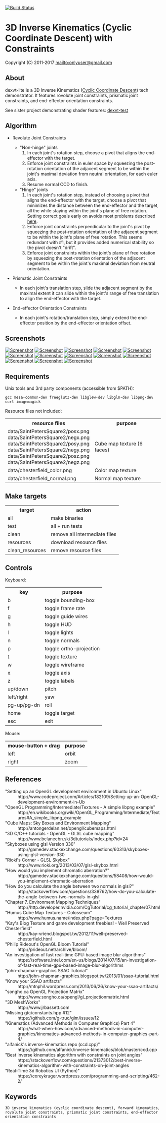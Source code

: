 [![Build Status](https://secure.travis-ci.org/onlyuser/dexvt-lite.png)](http://travis-ci.org/onlyuser/dexvt-lite)

3D Inverse Kinematics (Cyclic Coordinate Descent) with Constraints
==================================================================

Copyright (C) 2011-2017 <mailto:onlyuser@gmail.com>

About
-----

dexvt-lite is a 3D Inverse Kinematics ([Cyclic Coordinate Descent](http://what-when-how.com/advanced-methods-in-computer-graphics/kinematics-advanced-methods-in-computer-graphics-part-4/)) tech demonstrator.
It features rovolute joint constraints, prismatic joint constraints, and end-effector orientation constraints.

See sister project demonstrating shader features: [dexvt-test](https://github.com/onlyuser/dexvt-test)

Algorithm
---------

* Revolute Joint Constraints
    * "Non-hinge" joints
        1. In each joint's rotation step, choose a pivot that aligns the end-effector with the target.
        2. Enforce joint constraints in euler space by squeezing the post-rotation orientation of the adjacent segment to be within the joint's maximal deviation from neutral orientation, for each euler axis.
        3. Resume normal CCD to finish.
    * "Hinge" joints
        1. In each joint's rotation step, instead of choosing a pivot that aligns the end-effector with the target, choose a pivot that minimizes the distance between the end-effector and the target, all the while staying within the joint's plane of free rotation. Setting correct goals early on avoids most problems described [here](https://stackoverflow.com/questions/21373012/best-inverse-kinematics-algorithm-with-constraints-on-joint-angles).
        2. Enforce joint constraints perpendicular to the joint's pivot by squeezing the post-rotation orientation of the adjacent segment to be within the joint's plane of free rotation. This seems redundant with #1, but it provides added numerical stability so the pivot doesn't "drift".
        3. Enforce joint constraints within the joint's plane of free rotation by squeezing the post-rotation orientation of the adjacent segment to be within the joint's maximal deviation from neutral orientation.

* Prismatic Joint Constraints
    * In each joint's translation step, slide the adjacent segment by the maximal extent it can slide within the joint's range of free translation to align the end-effector with the target.

* End-effector Orientation Constraints
    * In each joint's rotation/translation step, simply extend the end-effector position by the end-effector orientation offset.

Screenshots
-----------

[![Screenshot](https://sites.google.com/site/onlyuser/projects/graphics/thumbs/dexvt-lite_ik_const_thumb.gif?attredirects=0)](https://sites.google.com/site/onlyuser/projects/graphics/images/dexvt-lite_ik_const.gif?attredirects=0)
[![Screenshot](https://sites.google.com/site/onlyuser/projects/graphics/thumbs/dexvt-lite_boids_thumb.png)](https://sites.google.com/site/onlyuser/projects/graphics/images/dexvt-lite_boids.png)
[![Screenshot](https://sites.google.com/site/onlyuser/projects/graphics/thumbs/dexvt-lite_freerot_thumb.png)](https://sites.google.com/site/onlyuser/projects/graphics/images/dexvt-lite_freerot.png)
[![Screenshot](https://sites.google.com/site/onlyuser/projects/graphics/thumbs/dexvt-lite_hexapod_thumb.png)](https://sites.google.com/site/onlyuser/projects/graphics/images/dexvt-lite_hexapod.png)
[![Screenshot](https://sites.google.com/site/onlyuser/projects/graphics/thumbs/dexvt-lite_path_hexapod_thumb.png)](https://sites.google.com/site/onlyuser/projects/graphics/images/dexvt-lite_path_hexapod.png)
[![Screenshot](https://sites.google.com/site/onlyuser/projects/graphics/thumbs/dexvt-lite_rail_thumb.png)](https://sites.google.com/site/onlyuser/projects/graphics/images/dexvt-lite_rail.png)
[![Screenshot](https://sites.google.com/site/onlyuser/projects/graphics/thumbs/dexvt-lite_path_stewart_thumb.png)](https://sites.google.com/site/onlyuser/projects/graphics/images/dexvt-lite_path_stewart.png)
[![Screenshot](https://sites.google.com/site/onlyuser/projects/graphics/thumbs/dexvt-lite_spider_thumb.png)](https://sites.google.com/site/onlyuser/projects/graphics/images/dexvt-lite_spider.png)
[![Screenshot](https://sites.google.com/site/onlyuser/projects/graphics/thumbs/dexvt-lite_spider_wireframe_thumb.png)](https://sites.google.com/site/onlyuser/projects/graphics/images/dexvt-lite_spider_wireframe.png)
[![Screenshot](https://sites.google.com/site/onlyuser/projects/graphics/thumbs/dexvt-lite_path_deltabot_thumb.png)](https://sites.google.com/site/onlyuser/projects/graphics/images/dexvt-lite_path_deltabot.png)
[![Screenshot](https://sites.google.com/site/onlyuser/projects/graphics/thumbs/dexvt-lite_path_3dprinter_thumb.png)](https://sites.google.com/site/onlyuser/projects/graphics/images/dexvt-lite_path_3dprinter.png)
[![Screenshot](https://sites.google.com/site/onlyuser/projects/graphics/thumbs/dexvt-lite_path_fanta_thumb.png)](https://sites.google.com/site/onlyuser/projects/graphics/images/dexvt-lite_path_fanta.png)
[![Screenshot](https://sites.google.com/site/onlyuser/projects/graphics/thumbs/dexvt-lite_path_fanta_wireframe_thumb.png)](https://sites.google.com/site/onlyuser/projects/graphics/images/dexvt-lite_path_fanta_wireframe.png)

Requirements
------------

Unix tools and 3rd party components (accessible from $PATH):

    gcc mesa-common-dev freeglut3-dev libglew-dev libglm-dev libpng-dev curl imagemagick

Resource files not included:

<table>
    <tr>
        <th>resource files</th>
        <th>purpose</th>
    </tr>
    <tr>
        <td>
            data/SaintPetersSquare2/posx.png<br>
            data/SaintPetersSquare2/negx.png<br>
            data/SaintPetersSquare2/posy.png<br>
            data/SaintPetersSquare2/negy.png<br>
            data/SaintPetersSquare2/posz.png<br>
            data/SaintPetersSquare2/negz.png
        </td>
        <td>Cube map texture (6 faces)</td>
    </tr>
    <tr>
        <td>data/chesterfield_color.png</td>
        <td>Color map texture</td>
    </tr>
    <tr>
        <td>data/chesterfield_normal.png</td>
        <td>Normal map texture</td>
    </tr>
</table>

Make targets
------------

<table>
    <tr><th> target          </th><th> action                        </th></tr>
    <tr><td> all             </td><td> make binaries                 </td></tr>
    <tr><td> test            </td><td> all + run tests               </td></tr>
    <tr><td> clean           </td><td> remove all intermediate files </td></tr>
    <tr><td> resources       </td><td> download resource files       </td></tr>
    <tr><td> clean_resources </td><td> remove resource files         </td></tr>
</table>

Controls
--------

Keyboard:

<table>
    <tr><th> key         </th><th> purpose                 </th></tr>
    <tr><td> b           </td><td> toggle bounding-box     </td></tr>
    <tr><td> f           </td><td> toggle frame rate       </td></tr>
    <tr><td> g           </td><td> toggle guide wires      </td></tr>
    <tr><td> h           </td><td> toggle HUD              </td></tr>
    <tr><td> l           </td><td> toggle lights           </td></tr>
    <tr><td> n           </td><td> toggle normals          </td></tr>
    <tr><td> p           </td><td> toggle ortho-projection </td></tr>
    <tr><td> t           </td><td> toggle texture          </td></tr>
    <tr><td> w           </td><td> toggle wireframe        </td></tr>
    <tr><td> x           </td><td> toggle axis             </td></tr>
    <tr><td> z           </td><td> toggle labels           </td></tr>
    <tr><td> up/down     </td><td> pitch                   </td></tr>
    <tr><td> left/right  </td><td> yaw                     </td></tr>
    <tr><td> pg-up/pg-dn </td><td> roll                    </td></tr>
    <tr><td> home        </td><td> toggle target           </td></tr>
    <tr><td> esc         </td><td> exit                    </td></tr>
</table>

Mouse:

<table>
    <tr><th> mouse-button + drag </th><th> purpose </th></tr>
    <tr><td> left                </td><td> orbit   </td></tr>
    <tr><td> right               </td><td> zoom    </td></tr>
</table>

References
----------

<dl>
    <dt>"Setting up an OpenGL development environment in Ubuntu Linux"</dt>
    <dd>http://www.codeproject.com/Articles/182109/Setting-up-an-OpenGL-development-environment-in-Ub</dd>
    <dt>"OpenGL Programming/Intermediate/Textures - A simple libpng example"</dt>
    <dd>http://en.wikibooks.org/wiki/OpenGL_Programming/Intermediate/Textures#A_simple_libpng_example</dd>
    <dt>"Cube Maps: Sky Boxes and Environment Mapping"</dt>
    <dd>http://antongerdelan.net/opengl/cubemaps.html</dd>
    <dt>"3D C/C++ tutorials - OpenGL - GLSL cube mapping"</dt>
    <dd>http://www.belanecbn.sk/3dtutorials/index.php?id=24</dd>
    <dt>"Skyboxes using glsl Version 330"</dt>
    <dd>http://gamedev.stackexchange.com/questions/60313/skyboxes-using-glsl-version-330</dd>
    <dt>"Rioki's Corner - GLSL Skybox"</dt>
    <dd>http://www.rioki.org/2013/03/07/glsl-skybox.html</dd>
    <dt>"How would you implement chromatic aberration?"</dt>
    <dd>http://gamedev.stackexchange.com/questions/58408/how-would-you-implement-chromatic-aberration</dd>
    <dt>"How do you calculate the angle between two normals in glsl?"</dt>
    <dd>http://stackoverflow.com/questions/338762/how-do-you-calculate-the-angle-between-two-normals-in-glsl</dd>
    <dt>"Chapter 7. Environment Mapping Techniques"</dt>
    <dd>http://http.developer.nvidia.com/CgTutorial/cg_tutorial_chapter07.html</dd>
    <dt>"Humus Cube Map Textures - Colosseum"</dt>
    <dd>http://www.humus.name/index.php?page=Textures</dd>
    <dt>"Kay's Blog Texture and game development freebies! - Well Preserved Chesterfield"</dt>
    <dd>http://kay-vriend.blogspot.tw/2012/11/well-preserved-chesterfield.html</dd>
    <dt>"Philip Rideout's OpenGL Bloom Tutorial"</dt>
    <dd>http://prideout.net/archive/bloom/</dd>
    <dt>"An investigation of fast real-time GPU-based image blur algorithms"</dt>
    <dd>https://software.intel.com/en-us/blogs/2014/07/15/an-investigation-of-fast-real-time-gpu-based-image-blur-algorithms</dd>
    <dt>"john-chapman-graphics SSAO Tutorial"</dt>
    <dd>http://john-chapman-graphics.blogspot.tw/2013/01/ssao-tutorial.html</dd>
    <dt>"Know your SSAO artifacts"</dt>
    <dd>http://mtnphil.wordpress.com/2013/06/26/know-your-ssao-artifacts/</dd>
    <dt>"songho.ca OpenGL Projection Matrix"</dt>
    <dd>http://www.songho.ca/opengl/gl_projectionmatrix.html</dd>
    <dt>"3D MeshWorks"</dt>
    <dd>http://www.jrbassett.com</dd>
    <dt>"Missing gtc/constants.hpp #12"</dt>
    <dd>https://github.com/g-truc/glm/issues/12</dd>
    <dt>"Kinematics (Advanced Methods in Computer Graphics) Part 4"</dt>
    <dd>http://what-when-how.com/advanced-methods-in-computer-graphics/kinematics-advanced-methods-in-computer-graphics-part-4/</dd>
    <dt>"alfanick's inverse-kinematics repo (ccd.cpp)"</dt>
    <dd>https://github.com/alfanick/inverse-kinematics/blob/master/ccd.cpp</dd>
    <dt>"Best Inverse kinematics algorithm with constraints on joint angles"</dt>
    <dd>https://stackoverflow.com/questions/21373012/best-inverse-kinematics-algorithm-with-constraints-on-joint-angles</dd>
    <dt>"Real-Time 3d Robotics UI (Python)"</dt>
    <dd>https://coreykruger.wordpress.com/programming-and-scripting/462-2/</dd>
</dl>

Keywords
--------

    3D inverse kinematics (cyclic coordinate descent), forward kinematics, rovolute joint constraints, prismatic joint constraints, end-effector orientation constraints
